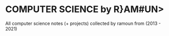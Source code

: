 # COMPUTER SCIENCE  by R}AM#UN>

All computer science notes (+ projects) collected by ramoun from (2013 - 2021)

